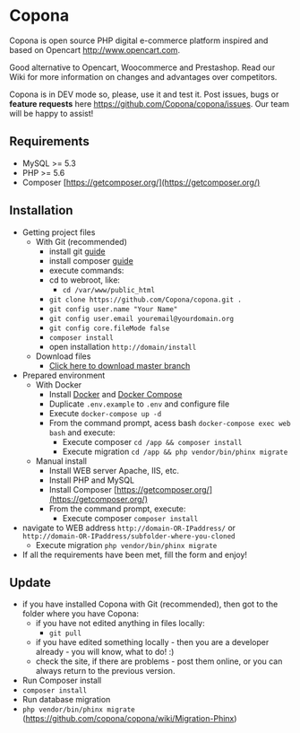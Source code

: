 # Copona

Copona is open source PHP digital e-commerce platform inspired and based on Opencart http://www.opencart.com.

Good alternative to Opencart, Woocommerce and Prestashop. Read our Wiki for more information on changes and advantages over competitors.

Copona is in DEV mode so, please, use it and test it. Post issues, bugs or **feature requests** here https://github.com/Copona/copona/issues. Our team will be happy to assist!


## Requirements
* MySQL >= 5.3
* PHP >= 5.6
* Composer [https://getcomposer.org/](https://getcomposer.org/)

## Installation
* Getting project files
    * With Git (recommended)
        * install git [guide](http://rogerdudler.github.io/git-guide)
		* install composer [guide](https://getcomposer.org/doc/01-basic-usage.md#installing-dependencies)
        * execute commands: 
		* cd to webroot, like:
		    * `cd /var/www/public_html`
        * `git clone https://github.com/Copona/copona.git .`
        * `git config user.name "Your Name"`
        * `git config user.email youremail@yourdomain.org`
        * `git config core.fileMode false`
		* `composer install`
		* open installation `http://domain/install`
    * Download files
        * [Click here to download master branch](https://github.com/copona/copona/archive/master.zip)
* Prepared environment
    * With Docker
        * Install [Docker](https://docs.docker.com/engine/installation/) and [Docker Compose](https://docs.docker.com/compose/install/)
        * Duplicate `.env.example` to `.env` and configure file
        * Execute `docker-compose up -d`
        * From the command prompt, acess bash `docker-compose exec web bash` and execute:
            * Execute composer `cd /app && composer install`
            * Execute migration `cd /app && php vendor/bin/phinx migrate`
    * Manual install
        * Install WEB server Apache, IIS, etc.
        * Install PHP and MySQL 
        * Install Composer [https://getcomposer.org/](https://getcomposer.org/)
        * From the command prompt, execute:
            * Execute composer `composer install`
* navigate to WEB address `http://domain-OR-IPaddress/` or `http://domain-OR-IPaddress/subfolder-where-you-cloned`
	* Execute migration `php vendor/bin/phinx migrate`
* If all the requirements have been met, fill the form and enjoy!

## Update
* if you have installed Copona with Git (recommended), then got to the folder where you have Copona:
  * if you have not edited anything in files locally:
    * `git pull`
  * if you have edited something locally - then you are a developer already - you will know, what to do! :)
  * check the site, if there are problems - post them online, or you can always return to the previous version.
* Run Composer install
 * `composer install`
* Run database migration
 * `php vendor/bin/phinx migrate` (https://github.com/copona/copona/wiki/Migration-Phinx)

